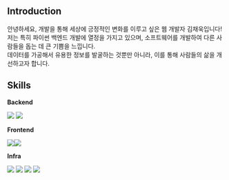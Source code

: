 ## Introduction
안녕하세요, 개발을 통해 세상에 긍정적인 변화를 이루고 싶은 웹 개발자 김채욱입니다!  
저는 특히 파이썬 백엔드 개발에 열정을 가지고 있으며, 소프트웨어를 개발하여 다른 사람들을 돕는 데 큰 기쁨을 느낍니다.  
데이터를 가공해서 유용한 정보를 발굴하는 것뿐만 아니라, 이를 통해 사람들의 삶을 개선하고자 합니다.


## Skills
**Backend**

<img src="https://img.shields.io/badge/FastAPI-009688?style=flat-square&logo=FastAPI&logoColor=white"/> <img src="https://img.shields.io/badge/Node.js-339933?style=flat-square&logo=Node.js&logoColor=white"/>

**Frontend**

<img src="https://img.shields.io/badge/jQuery-0769AD?style=flat-square&logo=jQuery&logoColor=white"/><img src="https://img.shields.io/badge/React-61DAFB?style=flat-square&logo=React&logoColor=white"/>

**Infra**

<img src="https://img.shields.io/badge/Linux-FCC624?style=flat-square&logo=Linux&logoColor=black"/> <img src="https://img.shields.io/badge/Apache Kafka-231F20?style=flat-square&logo=Apache%20Kafka&logoColor=white"/> <img src="https://img.shields.io/badge/Elasticsearch-005571?style=flat-square&logo=Elasticsearch&logoColor=white"/> <img src="https://img.shields.io/badge/MySQL-4479A1?style=flat-square&logo=MySQL&logoColor=white"/>
